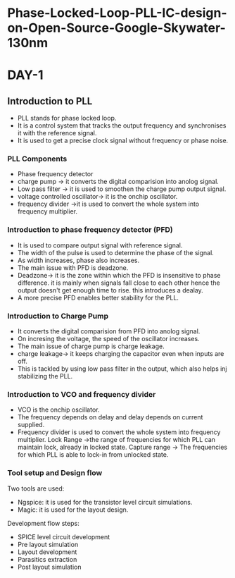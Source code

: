 # Phase-Locked-Loop-PLL-IC-design-on-Open-Source-Google-Skywater-130nm

# DAY-1
## Introduction to PLL
- PLL stands for phase locked loop.
- It is a control system that tracks the output frequency and synchronises it with the reference signal.
- It is used to get a precise clock signal without frequency or phase noise.

### PLL Components
- Phase frequency detector
- charge pump -> it converts the digital comparision into anolog signal.
- Low pass filter -> it is used to smoothen the charge pump output signal.
- voltage controlled oscillator-> it is the onchip oscillator.
- frequency divider ->it is used to convert the whole system into frequency multiplier.

### Introduction to phase frequency detector (PFD)
- It is used to compare output signal with reference signal.
- The width of the pulse is used to determine the phase of the signal.
- As width increases, phase also increases.
- The main issue with PFD is deadzone.
- Deadzone-> it is the zone within which the PFD is insensitive to phase difference. it is mainly when signals fall close to each other hence the output doesn't get enough time to rise. this introduces a dealay.
- A more precise PFD enables better stability for the PLL.

### Introduction to Charge Pump
- It converts the digital comparision from PFD into anolog signal.
- On incresing the voltage, the speed of the oscillator increases.
- The main issue of charge pump is charge leakage.
- charge leakage-> it keeps charging the capacitor even when inputs are off.
- This is tackled by using low pass filter in the output, which also helps inj stabilizing the PLL.

### Introduction to VCO and frequency divider
- VCO is the onchip oscillator.
- The frequency depends on delay and delay depends on current supplied.
- Frequency divider is used to convert the whole system into frequency multiplier.
Lock Range ->the range of frequencies for which PLL can maintain lock, already in locked state.
Capture range -> The frequencies for which PLL is able to lock-in from unlocked state.

### Tool setup and Design flow
Two tools are used:
- Ngspice: it is used for the transistor level circuit simulations.
- Magic: it is used for the layout design.

Development flow steps:
- SPICE level circuit development
- Pre layout simulation
- Layout development
- Parasitics extraction
- Post layout simulation
